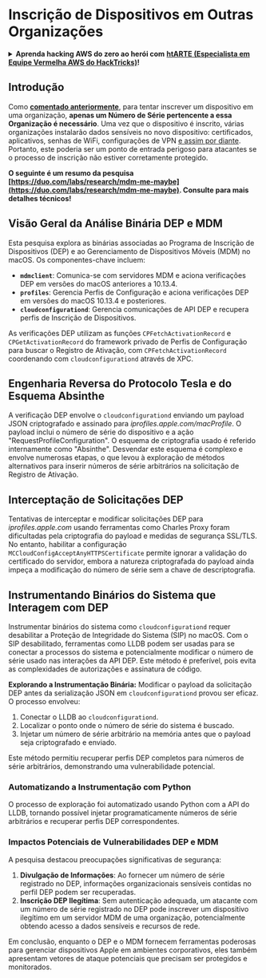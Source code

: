 # Inscrição de Dispositivos em Outras Organizações

<details>

<summary><strong>Aprenda hacking AWS do zero ao herói com</strong> <a href="https://training.hacktricks.xyz/courses/arte"><strong>htARTE (Especialista em Equipe Vermelha AWS do HackTricks)</strong></a><strong>!</strong></summary>

Outras maneiras de apoiar o HackTricks:

* Se você deseja ver sua **empresa anunciada no HackTricks** ou **baixar o HackTricks em PDF** Confira os [**PLANOS DE ASSINATURA**](https://github.com/sponsors/carlospolop)!
* Adquira o [**swag oficial PEASS & HackTricks**](https://peass.creator-spring.com)
* Descubra [**A Família PEASS**](https://opensea.io/collection/the-peass-family), nossa coleção de [**NFTs**](https://opensea.io/collection/the-peass-family) exclusivos
* **Junte-se ao** 💬 [**grupo Discord**](https://discord.gg/hRep4RUj7f) ou ao [**grupo telegram**](https://t.me/peass) ou **siga-me** no **Twitter** 🐦 [**@carlospolopm**](https://twitter.com/carlospolopm)**.**
* **Compartilhe seus truques de hacking enviando PRs para** os repositórios do [**HackTricks**](https://github.com/carlospolop/hacktricks) e [**HackTricks Cloud**](https://github.com/carlospolop/hacktricks-cloud).

</details>

## Introdução

Como [**comentado anteriormente**](./#what-is-mdm-mobile-device-management), para tentar inscrever um dispositivo em uma organização, **apenas um Número de Série pertencente a essa Organização é necessário**. Uma vez que o dispositivo é inscrito, várias organizações instalarão dados sensíveis no novo dispositivo: certificados, aplicativos, senhas de WiFi, configurações de VPN [e assim por diante](https://developer.apple.com/enterprise/documentation/Configuration-Profile-Reference.pdf).\
Portanto, este poderia ser um ponto de entrada perigoso para atacantes se o processo de inscrição não estiver corretamente protegido.

**O seguinte é um resumo da pesquisa [https://duo.com/labs/research/mdm-me-maybe](https://duo.com/labs/research/mdm-me-maybe). Consulte para mais detalhes técnicos!**

## Visão Geral da Análise Binária DEP e MDM

Esta pesquisa explora as binárias associadas ao Programa de Inscrição de Dispositivos (DEP) e ao Gerenciamento de Dispositivos Móveis (MDM) no macOS. Os componentes-chave incluem:

- **`mdmclient`**: Comunica-se com servidores MDM e aciona verificações DEP em versões do macOS anteriores a 10.13.4.
- **`profiles`**: Gerencia Perfis de Configuração e aciona verificações DEP em versões do macOS 10.13.4 e posteriores.
- **`cloudconfigurationd`**: Gerencia comunicações de API DEP e recupera perfis de Inscrição de Dispositivos.

As verificações DEP utilizam as funções `CPFetchActivationRecord` e `CPGetActivationRecord` do framework privado de Perfis de Configuração para buscar o Registro de Ativação, com `CPFetchActivationRecord` coordenando com `cloudconfigurationd` através de XPC.

## Engenharia Reversa do Protocolo Tesla e do Esquema Absinthe

A verificação DEP envolve o `cloudconfigurationd` enviando um payload JSON criptografado e assinado para _iprofiles.apple.com/macProfile_. O payload inclui o número de série do dispositivo e a ação "RequestProfileConfiguration". O esquema de criptografia usado é referido internamente como "Absinthe". Desvendar este esquema é complexo e envolve numerosas etapas, o que levou à exploração de métodos alternativos para inserir números de série arbitrários na solicitação de Registro de Ativação.

## Interceptação de Solicitações DEP

Tentativas de interceptar e modificar solicitações DEP para _iprofiles.apple.com_ usando ferramentas como Charles Proxy foram dificultadas pela criptografia do payload e medidas de segurança SSL/TLS. No entanto, habilitar a configuração `MCCloudConfigAcceptAnyHTTPSCertificate` permite ignorar a validação do certificado do servidor, embora a natureza criptografada do payload ainda impeça a modificação do número de série sem a chave de descriptografia.

## Instrumentando Binários do Sistema que Interagem com DEP

Instrumentar binários do sistema como `cloudconfigurationd` requer desabilitar a Proteção de Integridade do Sistema (SIP) no macOS. Com o SIP desabilitado, ferramentas como LLDB podem ser usadas para se conectar a processos do sistema e potencialmente modificar o número de série usado nas interações da API DEP. Este método é preferível, pois evita as complexidades de autorizações e assinatura de código.

**Explorando a Instrumentação Binária:**
Modificar o payload da solicitação DEP antes da serialização JSON em `cloudconfigurationd` provou ser eficaz. O processo envolveu:

1. Conectar o LLDB ao `cloudconfigurationd`.
2. Localizar o ponto onde o número de série do sistema é buscado.
3. Injetar um número de série arbitrário na memória antes que o payload seja criptografado e enviado.

Este método permitiu recuperar perfis DEP completos para números de série arbitrários, demonstrando uma vulnerabilidade potencial.

### Automatizando a Instrumentação com Python

O processo de exploração foi automatizado usando Python com a API do LLDB, tornando possível injetar programaticamente números de série arbitrários e recuperar perfis DEP correspondentes.

### Impactos Potenciais de Vulnerabilidades DEP e MDM

A pesquisa destacou preocupações significativas de segurança:

1. **Divulgação de Informações**: Ao fornecer um número de série registrado no DEP, informações organizacionais sensíveis contidas no perfil DEP podem ser recuperadas.
2. **Inscrição DEP Ilegítima**: Sem autenticação adequada, um atacante com um número de série registrado no DEP pode inscrever um dispositivo ilegítimo em um servidor MDM de uma organização, potencialmente obtendo acesso a dados sensíveis e recursos de rede.

Em conclusão, enquanto o DEP e o MDM fornecem ferramentas poderosas para gerenciar dispositivos Apple em ambientes corporativos, eles também apresentam vetores de ataque potenciais que precisam ser protegidos e monitorados.
